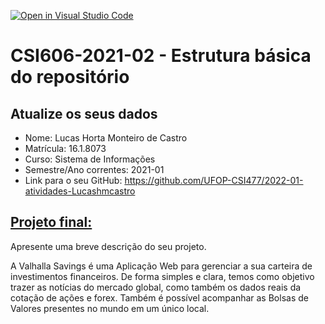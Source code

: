 [![Open in Visual Studio Code](https://classroom.github.com/assets/open-in-vscode-c66648af7eb3fe8bc4f294546bfd86ef473780cde1dea487d3c4ff354943c9ae.svg)](https://classroom.github.com/online_ide?assignment_repo_id=8281451&assignment_repo_type=AssignmentRepo)
# **CSI606-2021-02 - Estrutura básica do repositório**

## Atualize os seus dados

- Nome: Lucas Horta Monteiro de Castro
- Matrícula: 16.1.8073
- Curso: Sistema de Informações
- Semestre/Ano correntes: 2021-01
- Link para o seu GitHub: https://github.com/UFOP-CSI477/2022-01-atividades-Lucashmcastro

## [Projeto final:](./Projeto/README.md)

Apresente uma breve descrição do seu projeto.

A Valhalla Savings é uma Aplicação Web para gerenciar a sua carteira de investimentos financeiros. De forma simples e clara, temos como objetivo trazer as notícias do mercado global,  como também os dados reais da cotação de ações e forex. Também é possível acompanhar as Bolsas de Valores presentes no mundo em um único local. 
